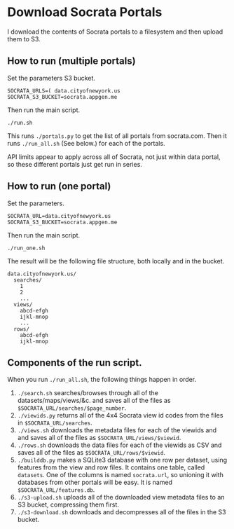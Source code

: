 Download Socrata Portals
======
I download the contents of Socrata portals to a filesystem and then upload them
to S3.

## How to run (multiple portals)

Set the parameters S3 bucket.

    SOCRATA_URLS=( data.cityofnewyork.us 
    SOCRATA_S3_BUCKET=socrata.appgen.me

Then run the main script.

    ./run.sh

This runs `./portals.py` to get the list of all portals from socrata.com.
Then it runs `./run_all.sh` (See below.) for each of the portals.

API limits appear to apply across all of Socrata, not just within
data portal, so these different portals just get run in series.

## How to run (one portal)

Set the parameters.

    SOCRATA_URL=data.cityofnewyork.us
    SOCRATA_S3_BUCKET=socrata.appgen.me

Then run the main script.

    ./run_one.sh

The result will be the following file structure, both locally and in the bucket.

    data.cityofnewyork.us/
      searches/
        1
        2
        ...
      views/
        abcd-efgh
        ijkl-mnop
        ...
      rows/
        abcd-efgh
        ijkl-mnop

## Components of the run script.
When you run `./run_all.sh`, the following things happen in order.

1. `./search.sh` searches/browses through all of the datasets/maps/views/&c.
    and saves all of the files as `$SOCRATA_URL/searches/$page_number`.
2. `./viewids.py` returns all of the 4x4 Socrata view id codes from the
    files in `$SOCRATA_URL/searches`.
3. `./views.sh` downloads the metadata files for each of the viewids and
    and saves all of the files as `$SOCRATA_URL/views/$viewid`.
4. `./rows.sh` downloads the data files for each of the viewids as CSV
    and saves all of the files as `$SOCRATA_URL/rows/$viewid`.
5. `./builddb.py` makes a SQLite3 database with one row per dataset, using
    features from the view and row files. It contains one table, called
    `datasets`. One of the columns is named `socrata.url`, so unioning it
    with databases from other portals will be easy. It is named
    `$SOCRATA_URL/features.db`.
6. `./s3-upload.sh` uploads all of the downloaded view metadata files to
    an S3 bucket, compressing them first.
7. `./s3-download.sh` downloads and decompresses all of the files in the S3 bucket.
